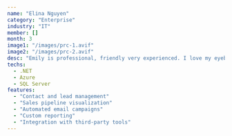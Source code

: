 ```yaml
---
name: "Elina Nguyen"
category: "Enterprise"
industry: "IT"
member: []
month: 3
image1: "/images/prc-1.avif"
image2: "/images/prc-2.avif"
desc: "Emily is professional, friendly very experienced. I love my eyebrows tattoos, lip tattoos, nano treatments facial my skin looks glow with no apps pics! they look so natural. She did an amazing job and she is highly recommended. Thank you Vybrows Academy 😍😍😍"
techs:
  - .NET
  - Azure
  - SQL Server
features:
  - "Contact and lead management"
  - "Sales pipeline visualization"
  - "Automated email campaigns"
  - "Custom reporting"
  - "Integration with third-party tools"
---
```

